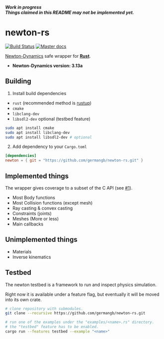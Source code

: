 ***Work in progress***<br>
***Things claimed in this README may not be implemented yet.***

# newton-rs

[![Build Status](https://img.shields.io/travis/germangb/newton-rs/master.svg?style=flat-square)](https://travis-ci.org/germangb/newton-rs)
[![Master docs](https://img.shields.io/badge/docs-master-blue.svg?style=flat-square)](https://germangb.github.io/newton-rs/)

[Newton-Dynamics][repo] safe wrapper for [**Rust**][rustlang].

* **Newton-Dynamics version: 3.13a**

[repo]: https://github.com/MADEAPPS/newton-dynamics
[rustlang]: https://www.rust-lang.org/

## Building

1. Install build dependencies

* `rust` (recommended method is [rustup](https://rustup.rs))
* `cmake`
* `libclang-dev`
* `libsdl2-dev` optional (testbed feature)

```bash
sudo apt install cmake
sudo apt install libclang-dev
sudo apt install libsdl2-dev # optional
```

2. Add dependency to your `Cargo.toml`

```toml
[dependencies]
newton = { git = "https://github.com/germangb/newton-rs.git" }
```

## Implemented things

The wrapper gives coverage to a subset of the C API (see [#1][issue]).

* Most Body functions
* Most Collision functions (except mesh)
* Ray casting & convex casting
* Constraints (joints)
* Meshes (More or less)
* Main callbacks

[issue]: https://github.com/germangb/newton-rs/issues/1

## Unimplemented things

* Materials
* Inverse kinematics

## Testbed

The newton testbed is a framework to run and inspect physics simulation.

Right now it is available under a feature flag, but eventually it will be moved into its own crate.

```bash
# clone repository with submodules.
git clone --recursive https://github.com/germangb/newton-rs.git

# run one of the examples under the "examples/<name>.rs" directory.
# the "testbed" feature has to be enabled.
cargo run --features testbed --example "<name>"
```
